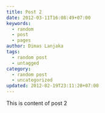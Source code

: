 ```yaml
---
title: Post 2
date: 2012-03-11T16:08:49+07:00
keywords:
  - random
  - post
  - pages
author: Dimas Lanjaka
tags:
  - random post
  - untagged
category:
  - random post
  - uncategorized
updated: 2012-02-19T23:11:20+07:00
---
```

This is content of post 2